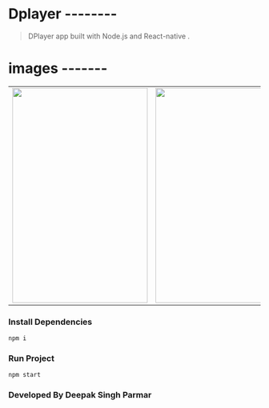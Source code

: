 # Dplayer --------

> DPlayer app built with Node.js and React-native .

# images -------

<table>
  <tr>
    <td><img src="https://github.com/DeepakSinghParmar/DPlayer/blob/master/screenshot/1.jpeg?raw=true" width=270 height=430></td>
 <td><img src="https://github.com/DeepakSinghParmar/DPlayer/blob/master/screenshot/2.jpeg?raw=true" width=270 height=430></td>
<td><img src="https://github.com/DeepakSinghParmar/DPlayer/blob/master/screenshot/3.jpeg?raw=true" width=270 height=430></td>
<td><img src="https://github.com/DeepakSinghParmar/DPlayer/blob/master/screenshot/4.jpeg?raw=true" width=270 height=430></td>
  </tr>
 </table>

### Install Dependencies

```
npm i
```

### Run Project

```
npm start
```

### Developed By Deepak Singh Parmar
